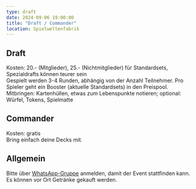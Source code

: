 ```yaml
---
type: draft
date: 2024-09-06 19:00:00
title: "Draft / Commander"
location: Spielweltenfabrik
---
```

## Draft
Kosten: 20.- (Mitglieder), 25.- (Nichtmitglieder) für Standardsets, Spezialdrafts können teurer sein \
Gespielt werden 3-4 Runden, abhängig von der Anzahl Teilnehmer.
Pro Spieler geht ein Booster (aktuelle Standardsets) in den Preispool. \
Mitbringen: Kartenhüllen, etwas zum Lebenspunkte notieren; optional: Würfel, Tokens, Spielmatte

## Commander
Kosten: gratis \
Bring einfach deine Decks mit.

## Allgemein
Bitte über [WhatsApp-Gruppe](https://chat.whatsapp.com/HQ7IINFrZB63esDNRqsIUw) anmelden, damit der Event stattfinden kann. \
Es können vor Ort Getränke gekauft werden.
